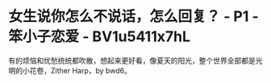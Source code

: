 # 女生说你怎么不说话，怎么回复？ - P1 - 笨小子恋爱 - BV1u5411x7hL

有的烦恼和忧愁统统都吹散，想起来更好看，像夏天的阳光，整个世界全部都是光明的小花卷，Zither Harp，by bwd6。

